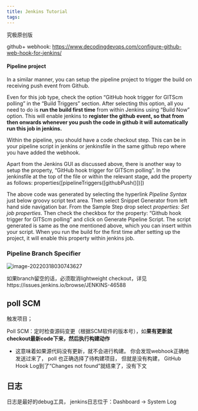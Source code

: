 ```yaml
---
title: Jenkins Tutorial
tags:
---
```








究极原创版

github+ webhook: https://www.decodingdevops.com/configure-github-web-hook-for-jenkins/



#### Pipeline project

In a similar manner, you can setup the pipeline project to trigger the build on receiving push event from Github. 

Even for this job type, check the option “GitHub hook trigger for GITScm polling” in the “Build Triggers” section. 
After selecting this option, all you need to do is **run the build first time** from within Jenkins using “Build Now” option. This will enable jenkins to **register the github event, so that from then onwards whenever you push the code in github it will automatically run this job in jenkins.**

Within the pipeline, you should have a code checkout step. This can be in your pipeline script in jenkins or jenkinsfile in the same github repo where you have added the webhook.

Apart from the Jenkins GUI as discussed above, there is another way to setup the property, “GitHub hook trigger for GITScm polling”. In the jenkinsfile at the top of the file or within the relevant stage, add the property as follows: properties([pipelineTriggers([githubPush()])])

The above code was generated by selecting the hyperlink *Pipeline Syntax* just below groovy script text area. Then select Snippet Generator from left hand side navigation bar. From the Sample Step drop select  *properties: Set job properties*. Then check the checkbox for the property: “Github hook trigger for GITScm polling” and click on Generate Pipeline Script. The script generated is same as the one mentioned above, which you can insert within your script. When you run the build for the first time after setting up the project, it will enable this property within jenkins job.

### Pipeline Branch Specifier

![image-20220318030743627](/home/lyk/.config/Typora/typora-user-images/image-20220318030743627.png)

 

如果branch留空的话，必须取消lightweight checkout，详见https://issues.jenkins.io/browse/JENKINS-46588



## poll SCM

触发项目；

Poll SCM：定时检查源码变更（根据SCM软件的版本号），如**果有更新就checkout最新code下来，然后执行构建动作**

* 这意味着如果源代码没有更新，就不会进行构建。 你会发现webhook正确地发送过来了， poll 也正确选择了待构建项目， 但就是没有构建， GitHub Hook Log到了“Changes not found”就结束了，没有下文

## 日志

日志是最好的debug工具， jenkins日志位于：Dashboard -> System Log 
